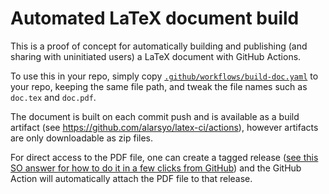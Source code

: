# Automated LaTeX document build

This is a proof of concept for automatically building and publishing (and
sharing with uninitiated users) a LaTeX document with GitHub Actions.

To use this in your repo, simply copy
[`.github/workflows/build-doc.yaml`](./.github/workflows/build-doc.yaml) to your
repo, keeping the same file path, and tweak the file names such as `doc.tex` and
`doc.pdf`.

The document is built on each commit push and is available as a build artifact
(see https://github.com/alarsyo/latex-ci/actions), however artifacts are only
downloadable as zip files.

For direct access to the PDF file, one can create a tagged release ([see this SO
answer for how to do it in a few clicks from
GitHub](https://stackoverflow.com/a/18223354)) and the GitHub Action will
automatically attach the PDF file to that release.
